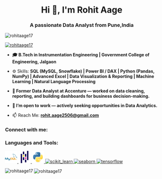 <h1 align="center">Hi 👋, I'm Rohit Aage</h1>
<h3 align="center">A passionate Data Analyst from Pune,India</h3>

<p align="left"> <img src="https://komarev.com/ghpvc/?username=rohitaage17&label=Profile%20views&color=0e75b6&style=flat" alt="rohitaage17" /> </p>

<p align="left"> <a href="https://github.com/ryo-ma/github-profile-trophy"><img src="https://github-profile-trophy.vercel.app/?username=rohitaage17" alt="rohitaage17" /></a> </p>

- **🎓 B.Tech in Instrumentation Engineering | Government College of Engineering, Jalgaon**

- ⚙ Skills: **SQL (MySQL, Snowflake) | Power BI / DAX | Python (Pandas, NumPy) | Advanced Excel | Data Visualization & Reporting | Machine Learning | Natural Language Processing**

- **💼 Former Data Analyst at Accenture — worked on data cleaning, reporting, and building dashboards for business decision-making.**

-  **🚀 I’m open to work — actively seeking opportunities in Data Analytics.**

- 📫 Reach Me: **rohit.aage2506@gmail.com**

<h3 align="left">Connect with me:</h3>
<p align="left">
</p>

<h3 align="left">Languages and Tools:</h3>
<p align="left"> <a href="https://www.mysql.com/" target="_blank" rel="noreferrer"> <img src="https://raw.githubusercontent.com/devicons/devicon/master/icons/mysql/mysql-original-wordmark.svg" alt="mysql" width="40" height="40"/> </a> <a href="https://pandas.pydata.org/" target="_blank" rel="noreferrer"> <img src="https://raw.githubusercontent.com/devicons/devicon/2ae2a900d2f041da66e950e4d48052658d850630/icons/pandas/pandas-original.svg" alt="pandas" width="40" height="40"/> </a> <a href="https://www.python.org" target="_blank" rel="noreferrer"> <img src="https://raw.githubusercontent.com/devicons/devicon/master/icons/python/python-original.svg" alt="python" width="40" height="40"/> </a> <a href="https://scikit-learn.org/" target="_blank" rel="noreferrer"> <img src="https://upload.wikimedia.org/wikipedia/commons/0/05/Scikit_learn_logo_small.svg" alt="scikit_learn" width="40" height="40"/> </a> <a href="https://seaborn.pydata.org/" target="_blank" rel="noreferrer"> <img src="https://seaborn.pydata.org/_images/logo-mark-lightbg.svg" alt="seaborn" width="40" height="40"/> </a> <a href="https://www.tensorflow.org" target="_blank" rel="noreferrer"> <img src="https://www.vectorlogo.zone/logos/tensorflow/tensorflow-icon.svg" alt="tensorflow" width="40" height="40"/> </a> </p>

<p><img align="left" src="https://github-readme-stats.vercel.app/api/top-langs?username=rohitaage17&show_icons=true&locale=en&layout=compact" alt="rohitaage17" /></p>

<p>&nbsp;<img align="center" src="https://github-readme-stats.vercel.app/api?username=rohitaage17&show_icons=true&locale=en" alt="rohitaage17" /></p>
